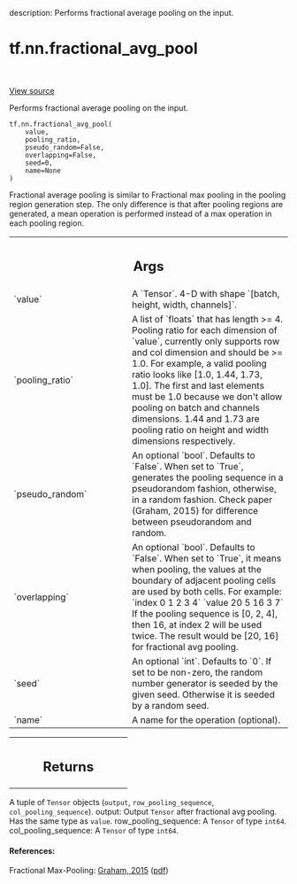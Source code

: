 description: Performs fractional average pooling on the input.

<div itemscope itemtype="http://developers.google.com/ReferenceObject">
<meta itemprop="name" content="tf.nn.fractional_avg_pool" />
<meta itemprop="path" content="Stable" />
</div>

# tf.nn.fractional_avg_pool

<!-- Insert buttons and diff -->

<table class="tfo-notebook-buttons tfo-api nocontent" align="left">

</table>

<a target="_blank" class="external" href="/code/stable/tensorflow/python/ops/nn_ops.py">View source</a>



Performs fractional average pooling on the input.

<pre class="devsite-click-to-copy prettyprint lang-py tfo-signature-link">
<code>tf.nn.fractional_avg_pool(
    value,
    pooling_ratio,
    pseudo_random=False,
    overlapping=False,
    seed=0,
    name=None
)
</code></pre>



<!-- Placeholder for "Used in" -->

Fractional average pooling is similar to Fractional max pooling in the pooling
region generation step. The only difference is that after pooling regions are
generated, a mean operation is performed instead of a max operation in each
pooling region.

<!-- Tabular view -->
 <table class="responsive fixed orange">
<colgroup><col width="214px"><col></colgroup>
<tr><th colspan="2"><h2 class="add-link">Args</h2></th></tr>

<tr>
<td>
`value`
</td>
<td>
A `Tensor`. 4-D with shape `[batch, height, width, channels]`.
</td>
</tr><tr>
<td>
`pooling_ratio`
</td>
<td>
A list of `floats` that has length >= 4.  Pooling ratio for
each dimension of `value`, currently only supports row and col dimension
and should be >= 1.0. For example, a valid pooling ratio looks like [1.0,
1.44, 1.73, 1.0]. The first and last elements must be 1.0 because we don't
allow pooling on batch and channels dimensions.  1.44 and 1.73 are pooling
ratio on height and width dimensions respectively.
</td>
</tr><tr>
<td>
`pseudo_random`
</td>
<td>
An optional `bool`.  Defaults to `False`. When set to `True`,
generates the pooling sequence in a pseudorandom fashion, otherwise, in a
random fashion. Check paper (Graham, 2015) for difference between
pseudorandom and random.
</td>
</tr><tr>
<td>
`overlapping`
</td>
<td>
An optional `bool`.  Defaults to `False`.  When set to `True`,
it means when pooling, the values at the boundary of adjacent pooling
cells are used by both cells. For example:
`index  0  1  2  3  4`
`value  20 5  16 3  7`
If the pooling sequence is [0, 2, 4], then 16, at index 2 will be used
twice.  The result would be [20, 16] for fractional avg pooling.
</td>
</tr><tr>
<td>
`seed`
</td>
<td>
An optional `int`.  Defaults to `0`.  If set to be non-zero, the
random number generator is seeded by the given seed.  Otherwise it is
seeded by a random seed.
</td>
</tr><tr>
<td>
`name`
</td>
<td>
A name for the operation (optional).
</td>
</tr>
</table>



<!-- Tabular view -->
 <table class="responsive fixed orange">
<colgroup><col width="214px"><col></colgroup>
<tr><th colspan="2"><h2 class="add-link">Returns</h2></th></tr>


</table>


A tuple of `Tensor` objects (`output`, `row_pooling_sequence`,
`col_pooling_sequence`).
  output: Output `Tensor` after fractional avg pooling.  Has the same type as
    `value`.
  row_pooling_sequence: A `Tensor` of type `int64`.
  col_pooling_sequence: A `Tensor` of type `int64`.

#### References:

Fractional Max-Pooling:
  [Graham, 2015](https://arxiv.org/abs/1412.6071)
  ([pdf](https://arxiv.org/pdf/1412.6071.pdf))
